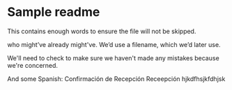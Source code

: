 # Sample readme

This contains enough words to ensure the file will not be skipped.

who might’ve already might've.
We’d use a filename, which we’d later use.

We'll need to check to make sure we haven't made any mistakes because we're concerned.

And some Spanish:
Confirmación de Recepción
Receepción
hjkdfhsjkfdhjsk
